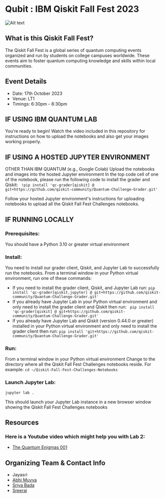 # Qubit : IBM Qiskit Fall Fest 2023

![Alt text](https://user-images.githubusercontent.com/95167383/266774144-4f4a8065-60d9-4753-8f7b-33d406a556fc.png)

## What is this Qiskit Fall Fest?
The Qiskit Fall Fest is a global series of quantum computing events organized and run by students on college campuses worldwide. These events aim to foster quantum computing knowledge and skills within local communities.

## Event Details
- Date: 17th October 2023
- Venue: LT1
- Timings: 6:30pm - 8:30pm

## IF USING IBM QUANTUM LAB
You’re ready to begin! Watch the video included in this repository for instructions on how to 
upload the notebooks and also get your images working properly.

## IF USING A HOSTED JUPYTER ENVIRONMENT 
OTHER THAN IBM QUANTUM (e.g., Google Colab)
Upload the notebooks and images into the hosted Jupyter environment
In the top code cell of one of the notebook, please run the following code to install the 
grader and Qiskit:
``` !pip install 'qc-grader[qiskit] @ git+https://github.com/qiskit-community/Quantum-Challenge-Grader.git'```

Follow your hosted Jupyter environment's instructions for uploading notebooks to 
upload all the Qiskit Fall Fest Challenges notebooks.

## IF RUNNING LOCALLY
### Prerequisites:
You should have a Python 3.10 or greater virtual environment
### Install:
You need to install our grader client, Qiskit, and Jupyter Lab to successfully run the 
notebooks.
From a terminal window in your Python virtual environment, run one of these 
commands:
- If you need to install the grader client, Qiskit, and Jupyter Lab run:
 ```pip install 'qc-grader[qiskit,jupyter] @ git+https://github.com/qiskit-community/Quantum-Challenge-Grader.git'```
- If you already have Jupyter Lab in your Python virtual environment and only need to 
install the grader client and Qiskit then run:
``` pip install 'qc-grader[qiskit] @ git+https://github.com/qiskit-community/Quantum-Challenge-Grader.git'```
- If you already have Jupyter Lab and Qiskit (version 0.44.0 or greater) installed in your 
Python virtual environment and only need to install the grader client then run:
 ```pip install 'git+https://github.com/qiskit-community/Quantum-Challenge-Grader.git'```

### Run:
From a terminal window in your Python virtual environment
Change to the directory where all the Qiskit Fall Fest Challenges notebooks reside. For 
example:
```cd ~/Qiskit-Fall-Fest-Challenges-Notebooks```

### Launch Jupyter Lab:
```jupyter lab .```

This should launch your Jupyter Lab instance in a new browser window showing the 
Qiskit Fall Fest Challenges notebooks

## Resources
### Here is a Youtube video which might help you with Lab 2:
* [The Quantum Enigmas 001](https://www.youtube.com/watch?v=c1beJIg8lRs&list=PLtn704u3JW-J3yBVF7WVPHXCb4vkhmem9&index=2)

## Organizing Team & Contact Info
* Jayasri
* [Abhi Muvva](https://github.com/Abhi-Muvva)
* [Sriya Bada](https://github.com/SriyaKaling43)
* [Sreeraj](https://github.com/MahindraRajan) 

